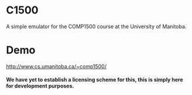 # C1500
A simple emulator for the COMP1500 course at the University of Manitoba.

# Demo
http://www.cs.umanitoba.ca/~comp1500/

#### We have yet to establish a licensing scheme for this, this is simply here for development purposes.
